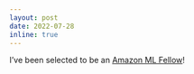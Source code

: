 ```yaml
---
layout: post
date: 2022-07-28
inline: true
---
```


I’ve been selected to be an [Amazon ML Fellow](https://trustedai.usc.edu/20222023-amazon-ml-fellows-1)!
